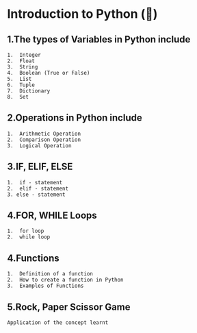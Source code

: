 # Introduction to Python (👋)

1.The types of Variables in Python include
-----------------------------------------------------------------------------------------------------------------------------
    1.  Integer
    2.  Float 
    3.  String
    4.  Boolean (True or False)
    5.  List 
    6.  Tuple 
    7.  Dictionary 
    8.  Set 

2.Operations in Python include
-----------------------------------------------------------------------------------------------------------------------------
    1.  Arithmetic Operation 
    2.  Comparison Operation 
    3.  Logical Operation 


3.IF, ELIF, ELSE
-----------------------------------------------------------------------------------------------------------------------------
    1.  if - statement
    2.  elif - statement 
    3. else - statement 



4.FOR, WHILE Loops 
-----------------------------------------------------------------------------------------------------------------------------
    1.  for loop
    2.  while loop 

 


4.Functions  
-----------------------------------------------------------------------------------------------------------------------------
    1.  Definition of a function 
    2.  How to create a function in Python 
    3.  Examples of Functions 

 

5.Rock, Paper Scissor Game  
-----------------------------------------------------------------------------------------------------------------------------
    Application of the concept learnt  



<!--
**peterzorve/peterzorve** is a ✨ _special_ ✨ repository because its `README.md` (this file) appears on your GitHub profile.

Here are some ideas to get you started:

- 🔭 I’m currently working on ...
- 🌱 I’m currently learning ...
- 👯 I’m looking to collaborate on ...
- 🤔 I’m looking for help with ...
- 💬 Ask me about ...
- 📫 How to reach me: ...
- 😄 Pronouns: ...
- ⚡ Fun fact: ...
-->







